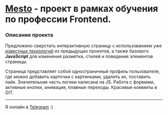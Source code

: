 # [Mesto](https://nutkatuz.github.io/mesto/) - проект в рамках обучения по профессии Frontend.

### Описание проекта

Предложено сверстать интерактивную страницу с использованием уже [известных технологий](https://github.com/nutkatuz/Russian-travel) из предыдущих проектов, а также базового __JavaScript__ для изменения разметки, стилей и поведения элементов страницы.  

Страница представляет собой одностраничный профиль пользователя, где можно добавить карточки с картинками, удалить их, поставить лайк. Значительная часть логики написана на JS. Работа с формами, активные кнопки, анимация, плавные переходы. Красивые коммиты в GIT.  
***
Я онлайн в [Telegram](https://t.me/revidovich) :)
